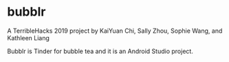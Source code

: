 # bubblr
A TerribleHacks 2019 project by KaiYuan Chi, Sally Zhou, Sophie Wang, and Kathleen Liang

Bubblr is Tinder for bubble tea and it is an Android Studio project.
